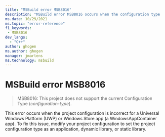 ```yaml
---
title: "MSBuild error MSB8016"
description: "MSBuild error MSB8016 occurs when the configuration type for a Windows Store app doesn't match the configuration."
ms.date: 10/29/2021
ms.topic: "error-reference"
f1_keywords:
 - MSB8016
dev_langs:
  - "C++"
author: ghogen
ms.author: ghogen
manager: jmartens
ms.technology: msbuild
---
```

# MSBuild error MSB8016

> MSB8016: This project does not support the current Configuration Type (*configuration-type*).

This error occurs when the project configuration is incorrect for a Universal Windows Platform (UWP) or Windows Store app (a WindowsAppContainer app). To fix this issue, modify your project configuration to set the project configuration type as an application, dynamic library, or static library.
